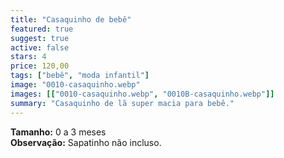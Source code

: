 ```yaml
---
title: "Casaquinho de bebê"
featured: true
suggest: true
active: false
stars: 4
price: 120,00 
tags: ["bebê", "moda infantil"]
image: "0010-casaquinho.webp"
images: [["0010-casaquinho.webp", "0010B-casaquinho.webp"]]
summary: "Casaquinho de lã super macia para bebê."
---
```


**Tamanho:** 0 a 3 meses  
**Observação:** Sapatinho não incluso.

